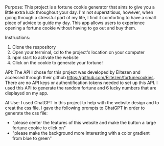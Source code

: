 Purpose:
This project is a fortune cookie generator that aims to give you a little extra luck throughout your day. I'm not superstitious, however, when going through a stressful part of my life, I find it comforting to have a small piece of advice to guide my day. This app allows users to experience opening a fortune cookie without having to go out and buy them.

Instructions:
1. Clone the respository
2. Open your terminal, cd to the project's location on your computer
3. npm start to activate the website
4. Click on the cookie to generate your fortune!

API:
The API I chose for this project was developed by Elitezen and accessed through their github https://github.com/Elitezen/fortunecookies. There are no API keys or authentification tokens needed to set up this API. I used this API to generate the random fortune and 6 lucky numbers that are displayed on my app.

AI Use:
I used ChatGPT in this project to help with the website design and to creat the css file. I gave the following prompts to ChatGPT in order to generate the css file:
- "please center the features of this website and make the button a large fortune cookie to click on"
- "please make the background more interesting with a color gradient from blue to green"